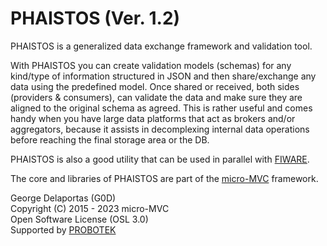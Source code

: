 # PHAISTOS (Ver. 1.2)
PHAISTOS is a generalized data exchange framework and validation tool.

With PHAISTOS you can create validation models (schemas) for any kind/type of information structured in JSON and then share/exchange any data using the predefined model. Once shared or received, both sides (providers & consumers), can validate the data and make sure they are aligned to the original schema as agreed.
This is rather useful and comes handy when you have large data platforms that act as brokers and/or aggregators, because it assists in decomplexing internal data operations before reaching the final storage area or the DB.

PHAISTOS is also a good utility that can be used in parallel with [FIWARE](https://www.fiware.org/).

The core and libraries of PHAISTOS are part of the [micro-MVC](https://github.com/g0d/micro-MVC) framework.



George Delaportas (G0D)  
Copyright (C) 2015 - 2023 micro-MVC  
Open Software License (OSL 3.0)  
Supported by [PROBOTEK](https://probotek.eu/)  
